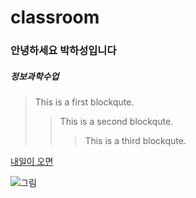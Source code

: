 # classroom

### 안녕하세요 박하성입니다
##### 정보과학수업
> This is a first blockqute.
>	> This is a second blockqute.
>	>	> This is a third blockqute.
>	



[내일이 오면](https://www.youtube.com/watch?v=e0--itBVfa0)


![그림](https://search.pstatic.net/sunny/?src=https%3A%2F%2Fi.pinimg.com%2Foriginals%2Fd5%2F5c%2F8b%2Fd55c8b2329977bf219d34e06ef6a82d0.jpg&type=sc960_832)

